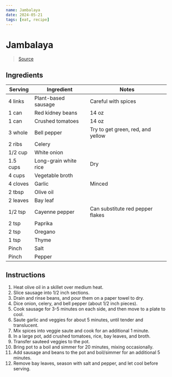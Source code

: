 ```yaml
---
name: Jambalaya
date: 2024-05-21
tags: [eat, recipe]
---
```


# Jambalaya

> [Source](https://simple-veganista.com/vegan-jambalaya/#tasty-recipes-82101-jump-target)

## Ingredients

| Serving | Ingredient | Notes |
|-|-|-|
| 4 links | Plant-based sausage | Careful with spices |
| 1 can | Red kidney beans | 14 oz |
| 1 can | Crushed tomatoes | 14 oz |
| 3 whole | Bell pepper | Try to get green, red, and yellow |
| 2 ribs | Celery |  |
| 1/2 cup | White onion | |
| 1.5 cups | Long-grain white rice | Dry |
| 4 cups | Vegetable broth |  |
| 4 cloves | Garlic | Minced |
| 2 tbsp | Olive oil |  |
| 2 leaves | Bay leaf |  |
| 1/2 tsp | Cayenne pepper | Can substitute red pepper flakes |
| 2 tsp | Paprika |  |
| 2 tsp | Oregano |  |
| 1 tsp | Thyme |  |
| Pinch | Salt |  |
| Pinch | Pepper |  |

## Instructions

1. Heat olive oil in a skillet over medium heat.
1. Slice sausage into 1/2 inch sections.
1. Drain and rinse beans, and pour them on a paper towel to dry.
1. Dice onion, celery, and bell pepper (about 1/2 inch pieces).
1. Cook sausage for 3-5 minutes on each side, and then move to a plate to cool.
1. Saute garlic and veggies for about 5 minutes, until tender and translucent.
1. Mix spices into veggie saute and cook for an additional 1 minute.
1. In a large pot, add crushed tomatoes, rice, bay leaves, and broth.
1. Transfer sauteed veggies to the pot.
1. Bring pot to a boil and simmer for 20 minutes, mixing occasionally.
1. Add sausage and beans to the pot and boil/simmer for an additional 5 minutes.
1. Remove bay leaves, season with salt and pepper, and let cool before serving.